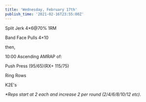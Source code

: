 ```yaml
---
title: 'Wednesday, February 17th'
publish_time: '2021-02-16T23:55:00Z'
---
```


Split Jerk 4×6\@70% 1RM

Band Face Pulls 4×10

then,

10:00 Ascending AMRAP of:

Push Press (95/65)(RX+ 115/75)

Ring Rows

K2E's

*\*Reps start at 2 each and increase 2 per round (2/4/6/8/10/12 etc)*.
